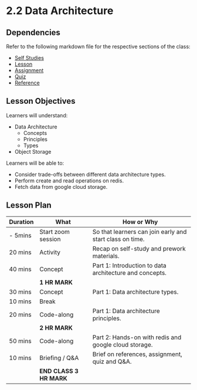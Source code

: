 # 2.2 Data Architecture

## Dependencies

Refer to the following markdown file for the respective sections of the class:

- [Self Studies](./studies.md)
- [Lesson](./lesson.md)
- [Assignment](./assignment.md)
- [Quiz](./quiz.md)
- [Reference](./reference.md)

## Lesson Objectives

Learners will understand:

- Data Architecture
  - Concepts
  - Principles
  - Types
- Object Storage

Learners will be able to:

- Consider trade-offs between different data architecture types.
- Perform create and read operations on redis.
- Fetch data from google cloud storage.

## Lesson Plan

| Duration | What                    | How or Why                                               |
| -------- | ----------------------- | -------------------------------------------------------- |
| - 5mins  | Start zoom session      | So that learners can join early and start class on time. |
| 20 mins  | Activity                | Recap on self-study and prework materials.               |
| 40 mins  | Concept                 | Part 1: Introduction to data architecture and concepts.  |
|          | **1 HR MARK**           |
| 30 mins  | Concept                 | Part 1: Data architecture types.                         |
| 10 mins  | Break                   |                                                          |
| 20 mins  | Code-along              | Part 1: Data architecture principles.                    |
|          | **2 HR MARK**           |
| 50 mins  | Code-along              | Part 2: Hands-on with redis and google cloud storage.    |
| 10 mins  | Briefing / Q&A          | Brief on references, assignment, quiz and Q&A.           |
|          | **END CLASS 3 HR MARK** |
